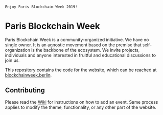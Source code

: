 ```

Enjoy Paris Blockchain Week 2019!

```

# Paris Blockchain Week

Paris Blockchain Week is a community-organized initiative. We have no single
owner. It is an agnostic movement based on the premise that self-organization
is the backbone of the ecosystem. We invite projects, individuals and anyone
interested in fruitful and educational discussions to join us.

This repository contains the code for the website, which can be reached at
[blockchainweek.berlin](https://blockchainweek.fr/).

## Contributing

Please read the
[Wiki](https://github.com/cesalazar/berlinblockchainweek/wiki/Contributing)
for instructions on how to add an event. Same process applies to modify the
theme, functionality, or any other part of the website.
